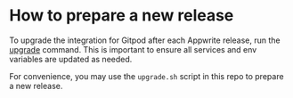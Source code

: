 # How to prepare a new release

To upgrade the integration for Gitpod after each Appwrite release, run the [upgrade](https://appwrite.io/docs/advanced/self-hosting/update#install-next-version) command. This is important to ensure all services and env variables are updated as needed.

For convenience, you may use the `upgrade.sh` script in this repo to prepare a new release.